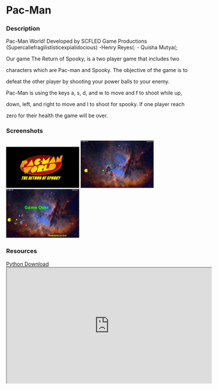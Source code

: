<h1>Pac-Man</h1>

<h3>Description</h3>
<p>Pac-Man World!
Developed by SCFLED Game Productions
(Supercaliefragilististicexpialidocious)
					-Henry Reyes(:
					- Quisha Mutya(;

Our game The Return of Spooky, is a two player game that includes two 

characters which are Pac-man and Spooky. The objective of the game is to 

defeat the other player by shooting your power balls to your enemy. 

Pac-Man  is using the keys a, s, d, and w to move and f to shoot while up, 

down, left, and right to move and l to shoot for spooky. If one player reach 

zero for their health the game will be over. 
</p>

<h3> Screenshots</h3>
<img src="https://github.com/wasgudquisha/Pac---Man/blob/master/portfolio/images/start.jpg" width="200px">
<img src="https://github.com/wasgudquisha/Pac---Man/blob/master/portfolio/pacgame.png" width="200px">
<img src="https://github.com/wasgudquisha/Pac---Man/blob/master/portfolio/pacover.png" width="200px">

<h3>Resources</h3>
<a href="https://www.python.org/downloads/"> Python Download</a>

<iframe width="560" height="315" src="https://www.youtube.com/embed/_GikMdhAhv0" frameboarder="0"allowfullscreen>
<i/frame>
